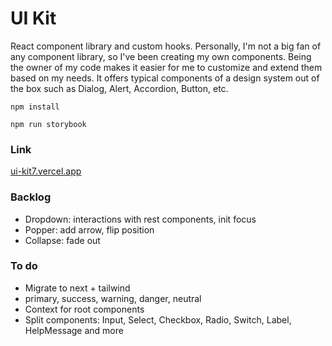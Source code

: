 # UI Kit

React component library and custom hooks. Personally, I'm not a big fan of any component library, so I've been creating my own components. Being the owner of my code makes it easier for me to customize and extend them based on my needs. It offers typical components of a design system out of the box such as Dialog, Alert, Accordion, Button, etc.

`npm install`

`npm run storybook`

### Link

[ui-kit7.vercel.app](https://ui-kit7.vercel.app/)

### Backlog

- Dropdown: interactions with rest components, init focus
- Popper: add arrow, flip position
- Collapse: fade out

### To do

- Migrate to next + tailwind
- primary, success, warning, danger, neutral
- Context for root components
- Split components: Input, Select, Checkbox, Radio, Switch, Label, HelpMessage and more
